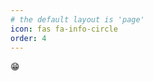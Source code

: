 ```yaml
---
# the default layout is 'page'
icon: fas fa-info-circle
order: 4
---
```


<!--# Add Markdown syntax content to file `_tabs/about.md`{: .filepath } and it will show up on this page. {: .prompt-tip } -->

😁